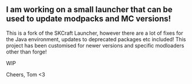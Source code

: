 ## I am working on a small launcher that can be used to update modpacks and MC versions!

This is a fork of the SKCraft Launcher, however there are a lot of fixes for the Java environment, updates to deprecated packages etc included! This project has been customised for newer versions and specific modloaders other than forge!

WIP

Cheers, Tom <3
